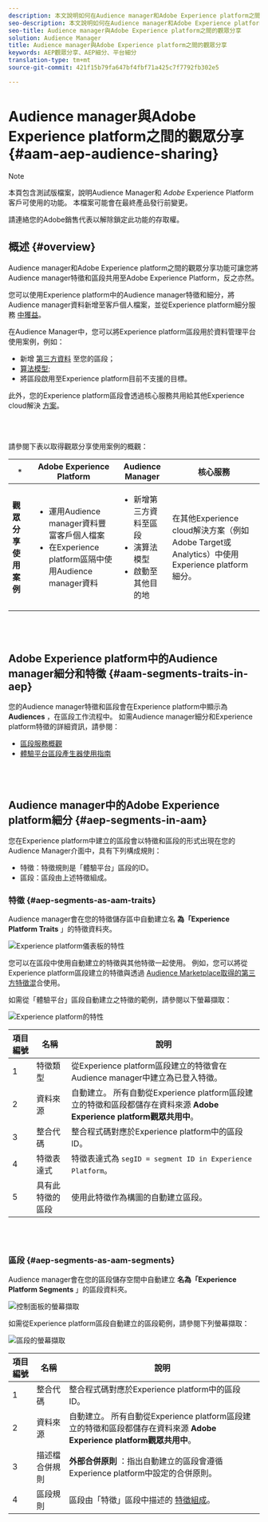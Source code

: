 ```yaml
---
description: 本文說明如何在Audience manager和Adobe Experience platform之間共用觀眾。
seo-description: 本文說明如何在Audience manager和Adobe Experience platform之間共用觀眾。
seo-title: Audience manager與Adobe Experience platform之間的觀眾分享
solution: Audience Manager
title: Audience manager與Adobe Experience platform之間的觀眾分享
keywords: AEP觀眾分享、AEP細分、平台細分
translation-type: tm+mt
source-git-commit: 421f15b79fa647bf4fbf71a425c7f7792fb302e5

---
```



# Audience manager與Adobe Experience platform之間的觀眾分享 {#aam-aep-audience-sharing}

>[!NOTE]
>
>本頁包含測試版檔案，說明Audience Manager和 *Adobe* Experience Platform客戶可使用的功能。 本檔案可能會在最終產品發行前變更。
>
> 請連絡您的Adobe銷售代表以解除鎖定此功能的存取權。

## 概述 {#overview}

Audience manager和Adobe Experience platform之間的觀眾分享功能可讓您將Audience manager特徵和區段共用至Adobe Experience Platform，反之亦然。

您可以使用Experience platform中的Audience manager特徵和細分，將Audience manager資料新增至客戶個人檔案，並從Experience platform細分服務 [中獲益](https://www.adobe.io/apis/experienceplatform/home/profile-identity-segmentation/profile-identity-segmentation-services.html#!end-user/markdown/segmentation_overview/segmentation.md)。

在Audience Manager中，您可以將Experience platform區段用於資料管理平台使用案例，例如：
* 新增 [第三方資料](/help/using/overview/data-types-collected.md#third-party-data) 至您的區段；
* [算法模型](/help/using/features/algorithmic-models/understanding-models.md);
* 將區段啟用至Experience platform目前不支援的目標。

此外，您的Experience platform區段會透過核心服務共用給其他Experience cloud解決 [方案](https://docs.adobe.com/content/help/en/core-services/interface/experience-cloud.html)。

<br> 

請參閱下表以取得觀眾分享使用案例的概觀：

| `*` | **Adobe Experience Platform** | **Audience Manager** | **核心服務** |
---------|----------|---------|---------
| **觀眾分享使用案例** | <ul><li>運用Audience manager資料豐富客戶個人檔案</li><li>在Experience platform區隔中使用Audience manager資料</li></ul> | <ul><li>新增第三方資料至區段</li><li>演算法模型</li><li>啟動至其他目的地</li></ul> | 在其他Experience cloud解決方案（例如Adobe Target或Analytics）中使用Experience platform細分。 |

<br> 

## Adobe Experience platform中的Audience manager細分和特徵 {#aam-segments-traits-in-aep}

您的Audience manager特徵和區段會在Experience platform中顯示為 **Audiences** ，在區段工作流程中。 如需Audience manager細分和Experience platform特徵的詳細資訊，請參閱：

* [區段服務概觀](https://www.adobe.io/apis/experienceplatform/home/profile-identity-segmentation/profile-identity-segmentation-services.html#!end-user/markdown/segmentation_overview/segmentation.md)
* [體驗平台區段產生器使用指南](https://www.adobe.io/apis/experienceplatform/home/profile-identity-segmentation/profile-identity-segmentation-services.html#!end-user/markdown/segmentation_overview/segment-builder-guide.md)

<br> 

## Audience manager中的Adobe Experience platform細分 {#aep-segments-in-aam}

您在Experience platform中建立的區段會以特徵和區段的形式出現在您的Audience Manager介面中，具有下列構成規則：
* 特徵：特徵規則是「體驗平台」區段的ID。
* 區段：區段由上述特徵組成。

### 特徵 {#aep-segments-as-aam-traits}

Audience manager會在您的特徵儲存區中自動建立名 **為「Experience Platform Traits** 」的特徵資料夾。

![Experience platform儀表板的特性](/help/using/integration/integration-aep/assets/aep-traits-dashboard.png)

您可以在區段中使用自動建立的特徵與其他特徵一起使用。 例如，您可以將從Experience platform區段建立的特徵與透過 [Audience Marketplace取得的第三方特徵混](/help/using/features/audience-marketplace/audience-marketplace.md)合使用。

如需從「體驗平台」區段自動建立之特徵的範例，請參閱以下螢幕擷取：

![Experience platform的特性](/help/using/integration/integration-aep/assets/aep-trait.png)


| 項目編號 | 名稱 | 說明 |
---------|----------|---------
| 1 | 特徵類型 | 從Experience platform區段建立的特徵會在Audience manager中建立為已登入特徵。 |
| 2 | 資料來源 | 自動建立。 所有自動從Experience platform區段建立的特徵和區段都儲存在資料來源 **Adobe Experience platform觀眾共用中**。 |
| 3 | 整合代碼 | 整合程式碼對應於Experience platform中的區段ID。 |
| 4 | 特徵表達式 | 特徵表達式為 `segID = segment ID in Experience Platform`。 |
| 5 | 具有此特徵的區段 | 使用此特徵作為構圖的自動建立區段。 |

<br> 

### 區段 {#aep-segments-as-aam-segments}

Audience manager會在您的區段儲存空間中自動建立 **名為「Experience Platform Segments** 」的區段資料夾。

![控制面板的螢幕擷取](/help/using/integration/integration-aep/assets/aep-segments-dashboard.png)

如需從Experience platform區段自動建立的區段範例，請參閱下列螢幕擷取：

![區段的螢幕擷取](/help/using/integration/integration-aep/assets/aep-segment.png)

| 項目編號 | 名稱 | 說明 |
---------|----------|---------
| 1 | 整合代碼 | 整合程式碼對應於Experience platform中的區段ID。 |
| 2 | 資料來源 | 自動建立。 所有自動從Experience platform區段建立的特徵和區段都儲存在資料來源 **Adobe Experience platform觀眾共用中**。 |
| 3 | 描述檔合併規則 | **外部合併原則** ：指出自動建立的區段會遵循Experience platform中設定的合併原則。 |
| 4 | 區段規則 | 區段由「特徵」區段中描述的 [特徵組成](#aep-segments-as-aam-traits)。 |